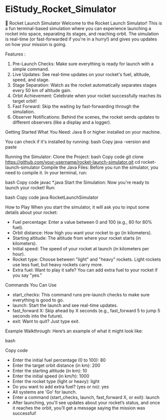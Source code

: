 # EiStudy_Rocket_Simulator
🚀 
Rocket Launch Simulator
Welcome to the Rocket Launch Simulator! This is a fun terminal-based simulation where you can experience launching a rocket into space, separating its stages, and reaching orbit. The simulation is real-time (or fast-forwarded if you're in a hurry!) and gives you updates on how your mission is going.

Features :
1. Pre-Launch Checks: Make sure everything is ready for launch with a simple command.
2. Live Updates: See real-time updates on your rocket's fuel, altitude, speed, and stage.
3. Stage Separation: Watch as the rocket automatically separates stages every 50 km of altitude gain.
4. Orbit Achievement: Celebrate when your rocket successfully reaches its target orbit!
5. Fast Forward: Skip the waiting by fast-forwarding through the simulation.
6. Observer Notifications: Behind the scenes, the rocket sends updates to different observers (like a display and a logger).

Getting Started
What You Need:
Java 8 or higher installed on your machine. 

You can check if it's installed by running:
bash
Copy java -version and paste

Running the Simulator:
Clone the Project:
bash
Copy code
git clone https://github.com/your-username/rocket-launch-simulator.git
cd rocket-launch-simulator
Compile the Java Files: Before you run the simulator, you need to compile it. In your terminal, run:

bash
Copy code
javac *.java
Start the Simulation: Now you're ready to launch your rocket! Run:

bash
Copy code
java RocketLaunchSimulator

How to Play
When you start the simulator, it will ask you to input some details about your rocket:

- Fuel percentage: Enter a value between 0 and 100 (e.g., 80 for 80% fuel).
- Orbit distance: How high you want your rocket to go (in kilometers).
- Starting altitude: The altitude from where your rocket starts (in kilometers).
- Initial speed: The speed of your rocket at launch (in kilometers per hour).
- Rocket type: Choose between "light" and "heavy" rockets. Light rockets use less fuel, but heavy rockets carry more.
- Extra fuel: Want to play it safe? You can add extra fuel to your rocket if you say "yes."

Commands You Can Use
* start_checks: This command runs pre-launch checks to make sure everything is good to go.
* launch: Start the launch and see real-time updates.
* fast_forward X: Skip ahead by X seconds (e.g., fast_forward 5 to jump 5 seconds into the future).
* exit: Want to quit? Just type exit.

Example Walkthrough:
Here’s an example of what it might look like:

bash

Copy code
+ Enter the initial fuel percentage (0 to 100): 80
+ Enter the target orbit distance (in km): 200
+ Enter the starting altitude (in km): 10
+ Enter the initial speed (in km/h): 1000
+ Enter the rocket type (light or heavy): light
+ Do you want to add extra fuel? (yes or no): yes
+ All systems are 'Go' for launch.
+ Enter a command (start_checks, launch, fast_forward X, or exit): launch
+ After launching, you'll see updates about your rocket’s status, and once it reaches the orbit, you’ll get a message saying the mission was successful!
